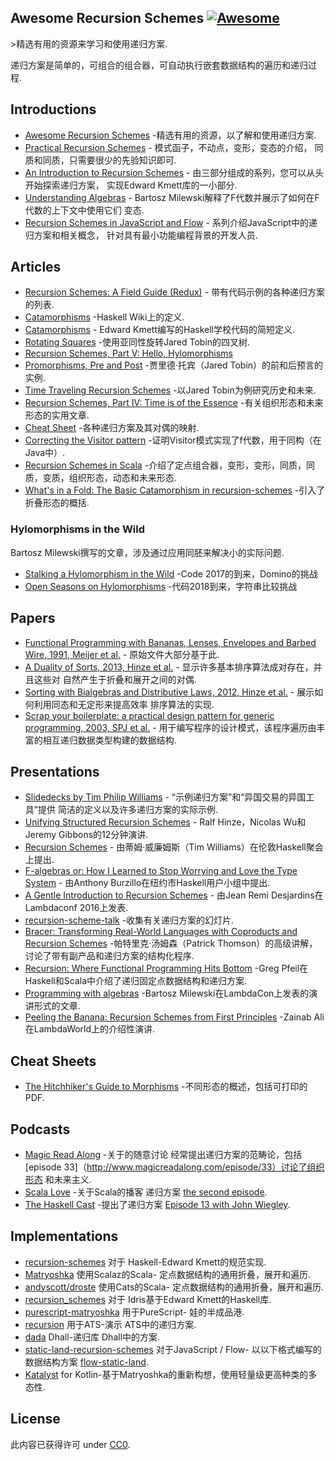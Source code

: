 <div class="github-widget" data-repo="passy/awesome-recursion-schemes"></div>

## Awesome Recursion Schemes [![Awesome](https://cdn.rawgit.com/sindresorhus/awesome/d7305f38d29fed78fa85652e3a63e154dd8e8829/media/badge.svg)](https://github.com/sindresorhus/awesome)

&gt;精选有用的资源来学习和使用递归方案.

递归方案是简单的，可组合的组合器，可自动执行嵌套数据结构的遍历和递归过程.





## Introductions

- [Awesome Recursion Schemes](https://github.com/passy/awesome-recursion-schemes) -精选有用的资源，以了解和使用递归方案.
- [Practical Recursion Schemes](https://jtobin.io/practical-recursion-schemes) -
  模式函子，不动点，变形，变态的介绍，
  同质和同质，只需要很少的先验知识即可.
- [An Introduction to Recursion Schemes](http://blog.sumtypeofway.com/an-introduction-to-recursion-schemes/) -
  由三部分组成的系列，您可以从头开始探索递归方案，
  实现Edward Kmett库的一小部分.
- [Understanding Algebras](https://www.schoolofhaskell.com/user/bartosz/understanding-algebras) -
  Bartosz Milewski解释了F代数并展示了如何在F代数的上下文中使用它们
  变态.
- [Recursion Schemes in JavaScript and Flow](https://medium.com/@JosephJnk/recursion-schemes-in-javascript-and-flow-with-static-land-recursision-schemes-97cf10599fb7) -
  系列介绍JavaScript中的递归方案和相关概念，
  针对具有最小功能编程背景的开发人员.

## Articles

- [Recursion Schemes: A Field Guide (Redux)](http://comonad.com/reader/2009/recursion-schemes/) -
  带有代码示例的各种递归方案的列表.
- [Catamorphisms](https://wiki.haskell.org/Catamorphisms) -Haskell Wiki上的定义.
- [Catamorphisms](https://www.schoolofhaskell.com/user/edwardk/recursion-schemes/catamorphisms) -
  Edward Kmett编写的Haskell学校代码的简短定义.
- [Rotating Squares](https://jtobin.io/rotating-squares) -使用亚同性旋转Jared Tobin的四叉树.
- [Recursion Schemes, Part V: Hello, Hylomorphisms](http://blog.sumtypeofway.com/recursion-schemes-part-v/)
- [Promorphisms, Pre and Post](https://jtobin.io/promorphisms-pre-post) -贾里德·托宾（Jared Tobin）的前和后预言的实例.
- [Time Traveling Recursion Schemes](https://jtobin.io/time-traveling-recursion) -以Jared Tobin为例研究历史和未来.
- [Recursion Schemes, Part IV: Time is of the Essence](http://blog.sumtypeofway.com/recursion-schemes-part-iv-time-is-of-the-essence/) -有关组织形态和未来形态的实用文章.
- [Cheat Sheet](https://github.com/sellout/recursion-scheme-talk/blob/master/cheat%20sheet.pdf) -各种递归方案及其对偶的映射.
- [Correcting the Visitor pattern](http://logji.blogspot.co.uk/2012/02/correcting-visitor-pattern.html) -证明Visitor模式实现了f代数，用于同构（在Java中）.
- [Recursion Schemes in Scala](https://free.cofree.io/2017/11/13/recursion/) -介绍了定点组合器，变形，变形，同质，同质，变质，组织形态，动态和未来形态.
- [What's in a Fold: The Basic Catamorphism in recursion-schemes](https://duplode.github.io/posts/whats-in-a-fold.html) -引入了折叠形态的概括.

### Hylomorphisms in the Wild

Bartosz Milewski撰写的文章，涉及通过应用同胚来解决小的实际问题.

- [Stalking a Hylomorphism in the Wild](https://bartoszmilewski.com/2017/12/29/stalking-a-hylomorphism-in-the-wild/) -Code 2017的到来，Domino的挑战
- [Open Seasons on Hylomorphisms](https://bartoszmilewski.com/2018/12/20/open-season-on-hylomorphisms/) -代码2018到来，字符串比较挑战

## Papers

- [Functional Programming with Bananas, Lenses, Envelopes and Barbed Wire, 1991, Meijer et al.](http://maartenfokkinga.github.io/utwente/mmf91m.pdf) -
  原始文件大部分基于此.
- [A Duality of Sorts, 2013, Hinze et al.](http://www.cs.ox.ac.uk/ralf.hinze/publications/Sorting.pdf) -
  显示许多基本排序算法成对存在，并且这些对
  自然产生于折叠和展开之间的对偶.
- [Sorting with Bialgebras and Distributive Laws, 2012, Hinze et al.](http://www.cs.ox.ac.uk/people/daniel.james/sorting/sorting.pdf) -
  展示如何利用同态和无定形来提高效率
  排序算法的实现.
- [Scrap your boilerplate: a practical design pattern for generic programming, 2003, SPJ et al.](http://research.microsoft.com/en-us/um/people/simonpj/Papers/hmap/hmap.ps) -
  用于编写程序的设计模式，该程序遍历由丰富的相互递归数据类型构建的数据结构.

## Presentations

- [Slidedecks by Tim Philip Williams](http://www.timphilipwilliams.com/slides.html) -
  “示例递归方案”和“异国交易的异国工具”提供
  简洁的定义以及许多递归方案的实际示例.
- [Unifying Structured Recursion Schemes](https://www.youtube.com/watch?v=9EGYSb9vov8) -
  Ralf Hinze，Nicolas Wu和Jeremy Gibbons的12分钟演讲.
- [Recursion Schemes](https://www.youtube.com/watch?v=Zw9KeP3OzpU) -
  由蒂姆·威廉姆斯（Tim Williams）在伦敦Haskell聚会上提出.
- [F-algebras or: How I Learned to Stop Worrying and Love the Type System](https://www.youtube.com/watch?v=PK4SOaAGVfg) -
  由Anthony Burzillo在纽约市Haskell用户小组中提出.
- [A Gentle Introduction to Recursion Schemes](https://www.youtube.com/watch?v=i5A2Amfcir8) -
  由Jean Remi Desjardins在Lambdaconf 2016上发表.
- [recursion-scheme-talk](https://github.com/sellout/recursion-scheme-talk) -收集有关递归方案的幻灯片.
- [Bracer: Transforming Real-World Languages with Coproducts and Recursion Schemes](https://www.youtube.com/watch?v=5Kr7IykGMzU) -帕特里克·汤姆森（Patrick Thomson）的高级讲解，讨论了带有副产品和递归方案的结构化程序.
- [Recursion: Where Functional Programming Hits Bottom](https://www.youtube.com/watch?v=24UoRaoKLjM) -Greg Pfeil在Haskell和Scala中介绍了递归固定点数据结构和递归方案.
- [Programming with algebras](https://www.youtube.com/watch?v=-98fR9VmLbQ) -Bartosz Milewski在LambdaCon上发表的演讲形式的文章.
- [Peeling the Banana: Recursion Schemes from First Principles](https://www.youtube.com/watch?v=XZ9nPZbaYfE&t=3s) -Zainab Ali在LambdaWorld上的介绍性演讲.

## Cheat Sheets

- [The Hitchhiker's Guide to Morphisms](https://ipfs.io/ipfs/QmTppu1VDAQWsdiyVSZX6qb8PErdpwzNP2oKfEhcgaBvWR/guide-to-morphisms.pdf) -不同形态的概述，包括可打印的PDF.

## Podcasts

- [Magic Read Along](http://www.magicreadalong.com/) -关于的随意讨论
  经常提出递归方案的范畴论，包括[episode
  33]（http://www.magicreadalong.com/episode/33）讨论了组织形态
  和未来主义.
- [Scala Love](https://scala.love/) -关于Scala的播客
  递归方案 [the second episode](https://scala.love/happy-valentin/).
- [The Haskell Cast](https://www.haskellcast.com/) -提出了递归方案
  [Episode 13 with John Wiegley](https://www.haskellcast.com/episode/013-john-wiegley-on-categories-and-compilers).

## Implementations

- [recursion-schemes](https://github.com/ekmett/recursion-schemes/) 对于
  Haskell-Edward Kmett的规范实现.
- [Matryoshka](https://github.com/slamdata/matryoshka) 使用Scalaz的Scala-
  定点数据结构的通用折叠，展开和遍历.
- [andyscott/droste](https://github.com/andyscott/droste) 使用Cats的Scala-
  定点数据结构的通用折叠，展开和遍历.
- [recursion\_schemes](https://github.com/vmchale/recursion_schemes/) 对于
  Idris基于Edward Kmett的Haskell库.
- [purescript-matryoshka](https://github.com/slamdata/purescript-matryoshka) 用于PureScript-
  娃的半成品港.
- [recursion](https://github.com/vmchale/recursion) 用于ATS-演示
  ATS中的递归方案.
- [dada](https://github.com/sellout/dada) Dhall-递归库
  Dhall中的方案.
- [static-land-recursion-schemes](https://github.com/JosephJNK/static-land-recursion-schemes) 对于JavaScript / Flow-
  以以下格式编写的数据结构方案 [flow-static-land](https://github.com/gcanti/flow-static-land).
- [Katalyst](https://github.com/aedans/Katalyst) for Kotlin-基于Matryoshka的重新构想，使用轻量级更高种类的多态性.

## License

此内容已获得许可
under [CC0](https://creativecommons.org/publicdomain/zero/1.0/).
